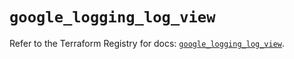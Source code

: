 # `google_logging_log_view`

Refer to the Terraform Registry for docs: [`google_logging_log_view`](https://registry.terraform.io/providers/hashicorp/google-beta/6.31.0/docs/resources/google_logging_log_view).
